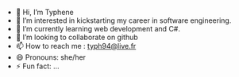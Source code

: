 - 👋 Hi, I’m Typhene
- 👀 I’m interested in kickstarting my career in software engineering.
- 🌱 I’m currently learning web development and C#.
- 💞️ I’m looking to collaborate on github
- 📫 How to reach me : typh94@live.fr
- 😄 Pronouns: she/her
- ⚡ Fun fact: ...

 
